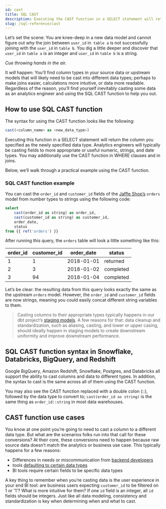 ```yaml
---
id: cast
title: SQL CAST
description: Executing the CAST function in a SELECT statement will return the column you specified as the newly specified data type.
slug: /sql-reference/cast
---
```


<head>
    <title>Working with the SQL CAST function</title>
</head>

Let’s set the scene: You are knee-deep in a new data model and cannot figure out why the join between `user_id` in` table a` is not successfully joining with the `user_id` in `table b`. You dig a little deeper and discover that `user_id` in `table a` is an integer and `user_id` in `table b` is a string. 

*Cue throwing hands in the air.*

It *will* happen: You’ll find column types in your source data or upstream models that will likely need to be cast into different data types; perhaps to make joins easier, calculations more intuitive, or data more readable. Regardless of the reason, you’ll find yourself inevitably casting some data as an analytics engineer and using the SQL CAST function to help you out.

## How to use SQL CAST function

The syntax for using the CAST function looks like the following:

```sql
cast(<column_name> as <new_data_type>)
```

Executing this function in a SELECT statement will return the column you specified as the newly specified data type. Analytics engineers will typically be casting fields to more appropriate or useful numeric, strings, and date types. You may additionally use the CAST function in WHERE clauses and in joins.

Below, we’ll walk through a practical example using the CAST function.

### SQL CAST function example

You can cast the `order_id` and `customer_id` fields of the [Jaffle Shop’s](https://github.com/dbt-labs/jaffle_shop) `orders` model from number types to strings using the following code:

```sql
select 
	cast(order_id as string) as order_id,
	cast(customer_id as string) as customer_id,
	order_date,
	status
from {{ ref('orders') }}
```

After running this query, the `orders` table will look a little something like this:

| order_id | customer_id | order_date | status |
|---|---|---|---|
| 1 | 1 | 2018-01-01 | returned |
| 2 | 3 | 2018-01-02 | completed |
| 3 | 94 | 2018-01-04 | completed |

Let’s be clear: the resulting data from this query looks exactly the same as the upstream `orders` model. However, the `order_id` and `customer_id` fields are now strings, meaning you could easily concat different string variables to them.

> Casting columns to their appropriate types typically happens in our dbt project’s [staging models](https://docs.getdbt.com/best-practices/how-we-structure/2-staging). A few reasons for that: data cleanup and standardization, such as aliasing, casting, and lower or upper casing, should ideally happen in staging models to create downstream uniformity and improve downstream performance.

## SQL CAST function syntax in Snowflake, Databricks, BigQuery, and Redshift

Google BigQuery, Amazon Redshift, Snowflake, Postgres, and Databricks all support the ability to cast columns and data to different types. In addition, the syntax to cast is the same across all of them using the CAST function.

You may also see the CAST function replaced with a double colon (::), followed by the data type to convert to; `cast(order_id as string)` is the same thing as `order_id::string` in most data warehouses.

## CAST function use cases

You know at one point you’re going to need to cast a column to a different data type. But what are the scenarios folks run into that call for these conversions? At their core, these conversions need to happen because raw source data doesn’t match the analytics or business use case. This typically happens for a few reasons:

- Differences in needs or miscommunication from [backend developers](https://docs.getdbt.com/blog/when-backend-devs-spark-joy#signs-the-data-is-sparking-joy)
- <Term id="etl" /> tools [defaulting to certain data types](https://airbytehq.github.io/integrations/sources/google-sheets/)
- BI tools require certain fields to be specific data types

A key thing to remember when you’re casting data is the user experience in your end BI tool: are business users expecting `customer_id` to be filtered on 1 or '1'? What is more intuitive for them? If one `id` field is an integer, all `id` fields should be integers. Just like all data modeling, consistency and standardization is key when determining when and what to cast.
